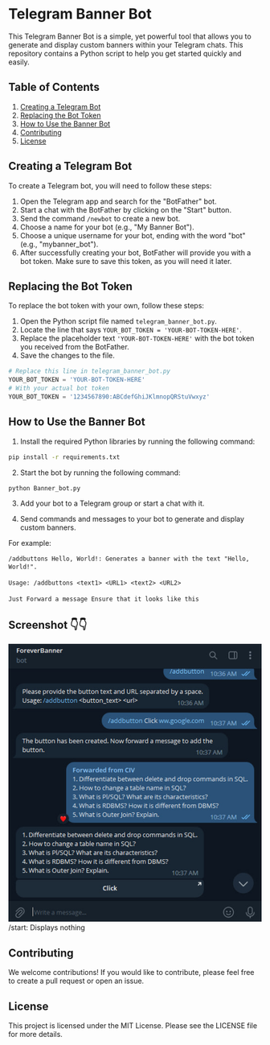 # Telegram Banner Bot

This Telegram Banner Bot is a simple, yet powerful tool that allows you to generate and display custom banners within your Telegram chats. This repository contains a Python script to help you get started quickly and easily.

## Table of Contents

1. [Creating a Telegram Bot](#creating-a-telegram-bot)
2. [Replacing the Bot Token](#replacing-the-bot-token)
3. [How to Use the Banner Bot](#how-to-use-the-banner-bot)
4. [Contributing](#contributing)
5. [License](#license)

## Creating a Telegram Bot

To create a Telegram bot, you will need to follow these steps:

1. Open the Telegram app and search for the "BotFather" bot.
2. Start a chat with the BotFather by clicking on the "Start" button.
3. Send the command `/newbot` to create a new bot.
4. Choose a name for your bot (e.g., "My Banner Bot").
5. Choose a unique username for your bot, ending with the word "bot" (e.g., "mybanner_bot").
6. After successfully creating your bot, BotFather will provide you with a bot token. Make sure to save this token, as you will need it later.

## Replacing the Bot Token

To replace the bot token with your own, follow these steps:

1. Open the Python script file named `telegram_banner_bot.py`.
2. Locate the line that says `YOUR_BOT_TOKEN = 'YOUR-BOT-TOKEN-HERE'`.
3. Replace the placeholder text `'YOUR-BOT-TOKEN-HERE'` with the bot token you received from the BotFather.
4. Save the changes to the file.

```python
# Replace this line in telegram_banner_bot.py
YOUR_BOT_TOKEN = 'YOUR-BOT-TOKEN-HERE'
# With your actual bot token
YOUR_BOT_TOKEN = '1234567890:ABCdefGhiJKlmnopQRStuVwxyz'
```

## How to Use the Banner Bot

1. Install the required Python libraries by running the following command:

```bash
pip install -r requirements.txt
```

2. Start the bot by running the following command:

```python
python Banner_bot.py
```

3. Add your bot to a Telegram group or start a chat with it.

4. Send commands and messages to your bot to generate and display custom banners.

For example:

    /addbuttons Hello, World!: Generates a banner with the text "Hello, World!".
	
	Usage: /addbuttons <text1> <URL1> <text2> <URL2> 
	
	Just Forward a message Ensure that it looks like this 
	
	
##	Screenshot 👇👇
	
![Screenshot 1](screenshot/screenshot.jpg)
/start: Displays nothing

## Contributing

We welcome contributions! If you would like to contribute, please feel free to create a pull request or open an issue.

## License

This project is licensed under the MIT License. Please see the LICENSE file for more details.